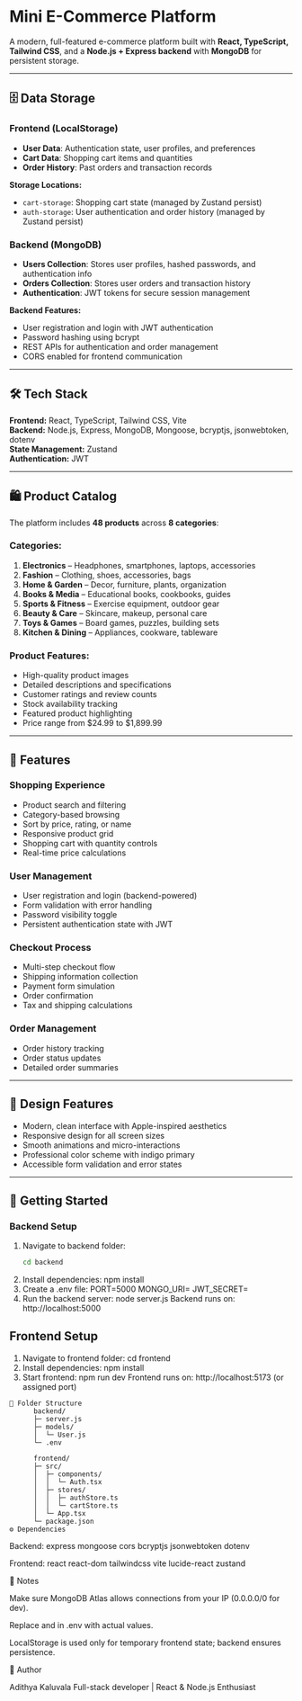# Mini E-Commerce Platform

A modern, full-featured e-commerce platform built with **React, TypeScript, Tailwind CSS**, and a **Node.js + Express backend** with **MongoDB** for persistent storage.

---

## 🗄️ Data Storage

### Frontend (LocalStorage)
- **User Data**: Authentication state, user profiles, and preferences  
- **Cart Data**: Shopping cart items and quantities  
- **Order History**: Past orders and transaction records  

**Storage Locations:**
- `cart-storage`: Shopping cart state (managed by Zustand persist)  
- `auth-storage`: User authentication and order history (managed by Zustand persist)  

### Backend (MongoDB)
- **Users Collection**: Stores user profiles, hashed passwords, and authentication info  
- **Orders Collection**: Stores user orders and transaction history  
- **Authentication**: JWT tokens for secure session management  

**Backend Features:**
- User registration and login with JWT authentication  
- Password hashing using bcrypt  
- REST APIs for authentication and order management  
- CORS enabled for frontend communication  

---

## 🛠️ Tech Stack

**Frontend:** React, TypeScript, Tailwind CSS, Vite  
**Backend:** Node.js, Express, MongoDB, Mongoose, bcryptjs, jsonwebtoken, dotenv  
**State Management:** Zustand  
**Authentication:** JWT  

---

## 🛍️ Product Catalog

The platform includes **48 products** across **8 categories**:

### Categories:
1. **Electronics** – Headphones, smartphones, laptops, accessories  
2. **Fashion** – Clothing, shoes, accessories, bags  
3. **Home & Garden** – Decor, furniture, plants, organization  
4. **Books & Media** – Educational books, cookbooks, guides  
5. **Sports & Fitness** – Exercise equipment, outdoor gear  
6. **Beauty & Care** – Skincare, makeup, personal care  
7. **Toys & Games** – Board games, puzzles, building sets  
8. **Kitchen & Dining** – Appliances, cookware, tableware  

### Product Features:
- High-quality product images  
- Detailed descriptions and specifications  
- Customer ratings and review counts  
- Stock availability tracking  
- Featured product highlighting  
- Price range from $24.99 to $1,899.99  

---

## 🔧 Features

### Shopping Experience
- Product search and filtering  
- Category-based browsing  
- Sort by price, rating, or name  
- Responsive product grid  
- Shopping cart with quantity controls  
- Real-time price calculations  

### User Management
- User registration and login (backend-powered)  
- Form validation with error handling  
- Password visibility toggle  
- Persistent authentication state with JWT  

### Checkout Process
- Multi-step checkout flow  
- Shipping information collection  
- Payment form simulation  
- Order confirmation  
- Tax and shipping calculations  

### Order Management
- Order history tracking  
- Order status updates  
- Detailed order summaries  

---

## 🎨 Design Features
- Modern, clean interface with Apple-inspired aesthetics  
- Responsive design for all screen sizes  
- Smooth animations and micro-interactions  
- Professional color scheme with indigo primary  
- Accessible form validation and error states  

---

## 🚀 Getting Started

### Backend Setup

1. Navigate to backend folder:
   ```bash
   cd backend
2. Install dependencies:
    npm install
3. Create a .env file:
    PORT=5000
    MONGO_URI=<your-mongodb-connection-string>
    JWT_SECRET=<your-secret-key>
4. Run the backend server:
    node server.js
    Backend runs on: http://localhost:5000
## Frontend Setup

1. Navigate to frontend folder:
    cd frontend
2. Install dependencies:
    npm install
3. Start frontend:
    npm run dev
    Frontend runs on: http://localhost:5173 (or assigned port)
```
📁 Folder Structure
      backend/
      ├─ server.js
      ├─ models/
      │  └─ User.js
      └─ .env

      frontend/
      ├─ src/
      │  ├─ components/
      │  │  └─ Auth.tsx
      │  ├─ stores/
      │  │  ├─ authStore.ts
      │  │  └─ cartStore.ts
      │  └─ App.tsx
      └─ package.json
⚙️ Dependencies
```
Backend:
  express
  mongoose
  cors
  bcryptjs
  jsonwebtoken
  dotenv

Frontend:
  react
  react-dom
  tailwindcss
  vite
  lucide-react
  zustand

📝 Notes

Make sure MongoDB Atlas allows connections from your IP (0.0.0.0/0 for dev).

Replace <your-mongodb-connection-string> and <your-secret-key> in .env with actual values.

LocalStorage is used only for temporary frontend state; backend ensures persistence.

👤 Author

Adithya Kaluvala
Full-stack developer | React & Node.js Enthusiast
